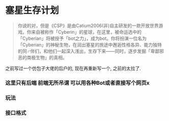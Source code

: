 # 塞星生存计划  
> 你说的对，但是《CSP》是由Catium2006(非)自主研发的一款开放世界游戏。你来自被称作「Cyberin」的星球，在这里，被命运选中的「Cyberian」将被授予「bot之力」，成为bot。你将扮演一位名为「Cyberian」的神秘生物，在润出塞星的旅途中邂逅性格各异、能力独特的同♂伴们，和他们一起深入浅出，生存下来——同时，逐步发掘「卑鄙邪恶的南极生物」的真相。  

之前写过一个仿包子大佬的后户的, 现在再重新写一个, 之前的太拉了.  

### 这里只有后端 前端无所吊谓 可以用各种Bot或者直接写个网页x  

### 玩法  

### 接口格式  

